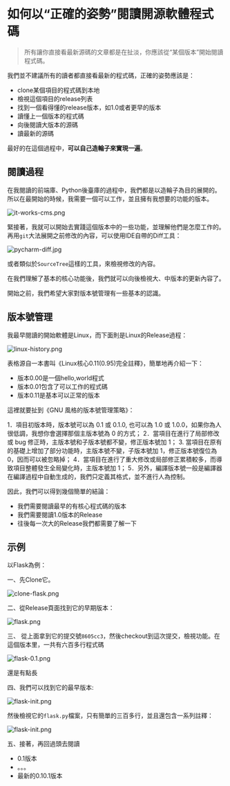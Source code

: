 如何以“正確的姿勢”閱讀開源軟體程式碼
===

> 所有讓你直接看最新源碼的文章都是在扯淡，你應該從“某個版本”開始閱讀程式碼。

我們並不建議所有的讀者都直接看最新的程式碼，正確的姿勢應該是：

- clone某個項目的程式碼到本地
- 檢視這個項目的release列表
- 找到一個看得懂的release版本，如1.0或者更早的版本
- 讀懂上一個版本的程式碼
- 向後閱讀大版本的源碼
- 讀最新的源碼

最好的在這個過程中，**可以自己造輪子來實現一遍**。

## 閱讀過程

在我閱讀的前端庫、Python後臺庫的過程中，我們都是以造輪子為目的展開的。所以在最開始的時候，我需要一個可以工作，並且擁有我想要的功能的版本。

![it-works-cms.png](./img/it-works-cms.png)

緊接著，我就可以開始去實踐這個版本中的一些功能，並理解他們是怎麼工作的。再用`git`大法展開之前修改的內容，可以使用IDE自帶的Diff工具：

![pycharm-diff.jpg](./img/pycharm-diff.jpg)

或者類似於`SourceTree`這樣的工具，來檢視修改的內容。

在我們理解了基本的核心功能後，我們就可以向後檢視大、中版本的更新內容了。

開始之前，我們希望大家對版本號管理有一些基本的認識。
## 版本號管理

我最早閱讀的開始軟體是Linux，而下面則是Linux的Release過程：

![linux-history.png](./img/linux-history.png)

表格源自一本書叫《Linux核心0.11(0.95)完全註釋》，簡單地再介紹一下：
- 版本0.00是一個hello,world程式
- 版本0.01包含了可以工作的程式碼
- 版本0.11是基本可以正常的版本

這裡就要扯到《GNU 風格的版本號管理策略》：

1．項目初版本時，版本號可以為 0.1 或 0.1.0, 也可以為 1.0 或 1.0.0，如果你為人很低調，我想你會選擇那個主版本號為 0 的方式；
2．當項目在進行了局部修改或 bug 修正時，主版本號和子版本號都不變，修正版本號加 1；
3. 當項目在原有的基礎上增加了部分功能時，主版本號不變，子版本號加 1，修正版本號復位為 0，因而可以被忽略掉；
4．當項目在進行了重大修改或局部修正累積較多，而導致項目整體發生全局變化時，主版本號加 1；
5．另外，編譯版本號一般是編譯器在編譯過程中自動生成的，我們只定義其格式，並不進行人為控制。

因此，我們可以得到幾個簡單的結論：
- 我們需要閱讀最早的有核心程式碼的版本
- 我們需要閱讀1.0版本的Release
- 往後每一次大的Release我們都需要了解一下

## 示例

以Flask為例：

一、先Clone它。

![clone-flask.png](./img/clone-flask.png)

二、從Release頁面找到它的早期版本：

![flask.png](./img/flask.png)

三、 從上面拿到它的提交號`8605cc3`，然後checkout到這次提交，檢視功能。在這個版本里，一共有六百多行程式碼

![flask-0.1.png](./img/flask-0.1.png)

還是有點長

四、我們可以找到它的最早版本:

![flask-init.png](./img/flask-init.png)

然後檢視它的`flask.py`檔案，只有簡單的三百多行，並且還包含一系列註釋：

![flask-init.png](./img/flask-init.png)

五、接著，再回過頭去閱讀

- 0.1版本
- 。。。
- 最新的0.10.1版本
